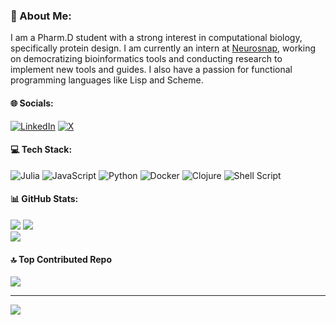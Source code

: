 ### 🧬 About Me:
I am a Pharm.D student with a strong interest in computational biology, specifically protein design. I am currently an intern at [Neurosnap](https://neurosnap.ai/), working on democratizing bioinformatics tools and conducting research to implement new tools and guides. I also have a passion for functional programming languages like Lisp and Scheme.


#### 🌐 Socials:
[![LinkedIn](https://img.shields.io/badge/LinkedIn-%230077B5.svg?logo=linkedin&logoColor=white)](https://linkedin.com/in/danial-gharaie-amirabadi-01b289291) [![X](https://img.shields.io/badge/X-black.svg?logo=X&logoColor=white)](https://x.com/danial_gha) 

#### 💻 Tech Stack:
![Julia](https://img.shields.io/badge/-Julia-9558B2?style=for-the-badge&logo=julia&logoColor=white) ![JavaScript](https://img.shields.io/badge/javascript-%23323330.svg?style=for-the-badge&logo=javascript&logoColor=%23F7DF1E) ![Python](https://img.shields.io/badge/python-3670A0?style=for-the-badge&logo=python&logoColor=ffdd54) ![Docker](https://img.shields.io/badge/docker-%230db7ed.svg?style=for-the-badge&logo=docker&logoColor=white) ![Clojure](https://img.shields.io/badge/Clojure-%23Clojure.svg?style=for-the-badge&logo=Clojure&logoColor=Clojure) ![Shell Script](https://img.shields.io/badge/shell_script-%23121011.svg?style=for-the-badge&logo=gnu-bash&logoColor=white)
#### 📊 GitHub Stats:
![](https://github-readme-stats.vercel.app/api?username=danialgharaee&theme=dark&hide_border=false&include_all_commits=true&count_private=true)
![](https://github-readme-streak-stats.herokuapp.com/?user=danialgharaee&theme=dark&hide_border=false)<br/>
![](https://github-readme-stats.vercel.app/api/top-langs/?username=danialgharaee&theme=dark&hide_border=false&include_all_commits=true&count_private=true&layout=compact)

#### 🔝 Top Contributed Repo
![](https://github-contributor-stats.vercel.app/api?username=danialgharaee&limit=5&theme=dark&combine_all_yearly_contributions=true)

---
[![](https://visitcount.itsvg.in/api?id=danialgharaee&icon=0&color=0)](https://visitcount.itsvg.in)

